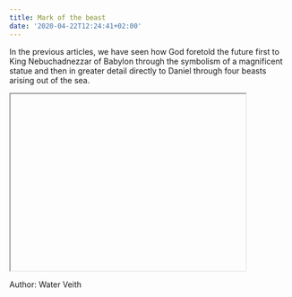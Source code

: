 ```yaml
---
title: Mark of the beast
date: '2020-04-22T12:24:41+02:00'
---
```

In the previous articles, we have seen how God foretold the future first to King Nebuchadnezzar of Babylon through the symbolism of a magnificent statue and then in greater detail directly to Daniel through four beasts arising out of the sea.

<iframe width="420" height="315"

src="https://www.youtube.com/embed/GGkbxdhQKjk">

</iframe>

Author: Water Veith
